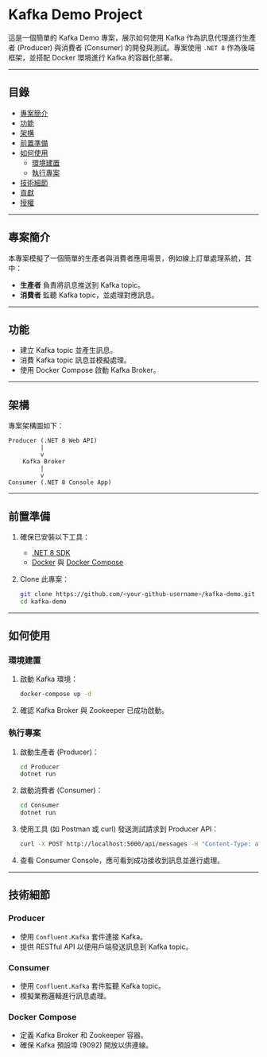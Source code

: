 # Kafka Demo Project

這是一個簡單的 Kafka Demo 專案，展示如何使用 Kafka 作為訊息代理進行生產者 (Producer) 與消費者 (Consumer) 的開發與測試。專案使用 `.NET 8` 作為後端框架，並搭配 Docker 環境進行 Kafka 的容器化部署。

---

## 目錄

-   [專案簡介](#專案簡介)
-   [功能](#功能)
-   [架構](#架構)
-   [前置準備](#前置準備)
-   [如何使用](#如何使用)
    -   [環境建置](#環境建置)
    -   [執行專案](#執行專案)
-   [技術細節](#技術細節)
-   [貢獻](#貢獻)
-   [授權](#授權)

---

## 專案簡介

本專案模擬了一個簡單的生產者與消費者應用場景，例如線上訂單處理系統，其中：

-   **生產者** 負責將訊息推送到 Kafka topic。
-   **消費者** 監聽 Kafka topic，並處理對應訊息。

---

## 功能

-   建立 Kafka topic 並產生訊息。
-   消費 Kafka topic 訊息並模擬處理。
-   使用 Docker Compose 啟動 Kafka Broker。

---

## 架構

專案架構圖如下：

```
Producer (.NET 8 Web API)
         |
         v
    Kafka Broker
         |
         v
Consumer (.NET 8 Console App)
```

---

## 前置準備

1. 確保已安裝以下工具：

    - [.NET 8 SDK](https://dotnet.microsoft.com/download/dotnet/8.0)
    - [Docker](https://www.docker.com/) 與 [Docker Compose](https://docs.docker.com/compose/)

2. Clone 此專案：
    ```bash
    git clone https://github.com/<your-github-username>/kafka-demo.git
    cd kafka-demo
    ```

---

## 如何使用

### 環境建置

1. 啟動 Kafka 環境：

    ```bash
    docker-compose up -d
    ```

2. 確認 Kafka Broker 與 Zookeeper 已成功啟動。

### 執行專案

1. 啟動生產者 (Producer)：

    ```bash
    cd Producer
    dotnet run
    ```

2. 啟動消費者 (Consumer)：

    ```bash
    cd Consumer
    dotnet run
    ```

3. 使用工具 (如 Postman 或 curl) 發送測試請求到 Producer API：

    ```bash
    curl -X POST http://localhost:5000/api/messages -H "Content-Type: application/json" -d '{"message": "Hello Kafka!"}'
    ```

4. 查看 Consumer Console，應可看到成功接收到訊息並進行處理。

---

## 技術細節

### Producer

-   使用 `Confluent.Kafka` 套件連接 Kafka。
-   提供 RESTful API 以便用戶端發送訊息到 Kafka topic。

### Consumer

-   使用 `Confluent.Kafka` 套件監聽 Kafka topic。
-   模擬業務邏輯進行訊息處理。

### Docker Compose

-   定義 Kafka Broker 和 Zookeeper 容器。
-   確保 Kafka 預設埠 (9092) 開放以供連線。
